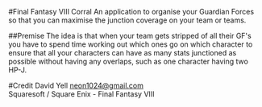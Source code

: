 #Final Fantasy VIII Corral
An application to organise your Guardian Forces so that you can maximise the junction coverage on your team or teams.

##Premise
The idea is that when your team gets stripped of all their GF's you have to spend time working out which ones go on which character to ensure that all your characters can have as many stats junctioned as possible without having any overlaps, such as one character having two HP-J.

#Credit
David Yell <neon1024@gmail.com>  
Squaresoft / Square Enix - Final Fantasy VIII
